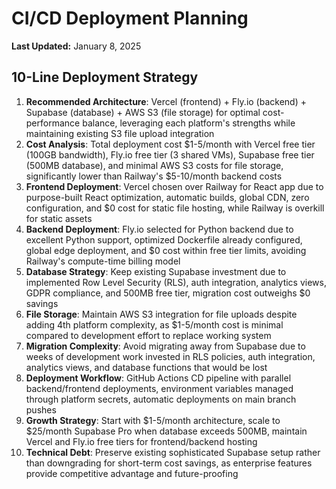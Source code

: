 # CI/CD Deployment Planning

**Last Updated:** January 8, 2025

## 10-Line Deployment Strategy

1. **Recommended Architecture**: Vercel (frontend) + Fly.io (backend) + Supabase (database) + AWS S3 (file storage) for optimal cost-performance balance, leveraging each platform's strengths while maintaining existing S3 file upload integration
2. **Cost Analysis**: Total deployment cost $1-5/month with Vercel free tier (100GB bandwidth), Fly.io free tier (3 shared VMs), Supabase free tier (500MB database), and minimal AWS S3 costs for file storage, significantly lower than Railway's $5-10/month backend costs
3. **Frontend Deployment**: Vercel chosen over Railway for React app due to purpose-built React optimization, automatic builds, global CDN, zero configuration, and $0 cost for static file hosting, while Railway is overkill for static assets
4. **Backend Deployment**: Fly.io selected for Python backend due to excellent Python support, optimized Dockerfile already configured, global edge deployment, and $0 cost within free tier limits, avoiding Railway's compute-time billing model
5. **Database Strategy**: Keep existing Supabase investment due to implemented Row Level Security (RLS), auth integration, analytics views, GDPR compliance, and 500MB free tier, migration cost outweighs $0 savings
6. **File Storage**: Maintain AWS S3 integration for file uploads despite adding 4th platform complexity, as $1-5/month cost is minimal compared to development effort to replace working system
7. **Migration Complexity**: Avoid migrating away from Supabase due to weeks of development work invested in RLS policies, auth integration, analytics views, and database functions that would be lost
8. **Deployment Workflow**: GitHub Actions CD pipeline with parallel backend/frontend deployments, environment variables managed through platform secrets, automatic deployments on main branch pushes
9. **Growth Strategy**: Start with $1-5/month architecture, scale to $25/month Supabase Pro when database exceeds 500MB, maintain Vercel and Fly.io free tiers for frontend/backend hosting
10. **Technical Debt**: Preserve existing sophisticated Supabase setup rather than downgrading for short-term cost savings, as enterprise features provide competitive advantage and future-proofing
